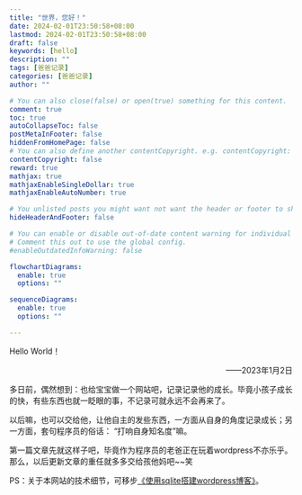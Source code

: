 ```yaml
---
title: "世界，您好！"
date: 2024-02-01T23:50:58+08:00
lastmod: 2024-02-01T23:50:58+08:00
draft: false
keywords: [hello]
description: ""
tags: [爸爸记录]
categories: [爸爸记录]
author: ""

# You can also close(false) or open(true) something for this content.
comment: true
toc: true
autoCollapseToc: false
postMetaInFooter: false
hiddenFromHomePage: false
# You can also define another contentCopyright. e.g. contentCopyright: "This is another copyright."
contentCopyright: false
reward: true
mathjax: true
mathjaxEnableSingleDollar: true
mathjaxEnableAutoNumber: true

# You unlisted posts you might want not want the header or footer to show
hideHeaderAndFooter: false

# You can enable or disable out-of-date content warning for individual post.
# Comment this out to use the global config.
#enableOutdatedInfoWarning: false

flowchartDiagrams:
  enable: true
  options: ""

sequenceDiagrams: 
  enable: true
  options: ""

---
```


Hello World！

<div style="text-align: right;">——2023年1月2日</div>

多日前，偶然想到：也给宝宝做一个网站吧，记录记录他的成长。毕竟小孩子成长的快，有些东西也就一眨眼的事，不记录可就永远不会再来了。

以后嘛，也可以交给他，让他自主的发些东西，一方面从自身的角度记录成长；另一方面，套句程序员的俗话： “打响自身知名度”嘛。

第一篇文章先就这样子吧，毕竟作为程序员的老爸正在玩着wordpress不亦乐乎。那么，以后更新文章的重任就多多交给孩他妈吧~~笑

PS：关于本网站的技术细节，可移步[《使用sqlite搭建wordpress博客》](https://www.zhangshengdong.com/post/wordpress/)。
